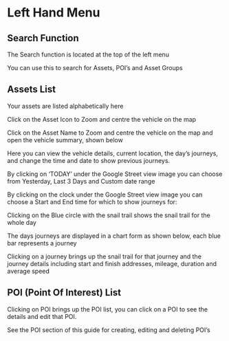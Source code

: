 # Left Hand Menu

## Search Function

The Search function is located at the top of the left menu



You can use this to search for Assets, POI’s and Asset Groups

## Assets List

Your assets are listed alphabetically here

Click on the Asset Icon 
 to Zoom and centre the vehicle on the map


Click on the Asset Name
to Zoom and centre the vehicle on the map and open the vehicle summary, shown below



Here you can view the vehicle details, current location, the day’s journeys, and change the time and date to show previous journeys.

By clicking on ‘TODAY’ under the Google Street view image you can choose from Yesterday, Last 3 Days and Custom date range



By clicking on the clock under the Google Street view image you can choose a Start and End time for which to show journeys for:



Clicking on the Blue circle with the snail trail shows the snail trail for the whole day

The days journeys are displayed in a chart form as shown below, each blue bar represents a journey



Clicking on a journey brings up the snail trail for that journey and the journey details including start and finish addresses, mileage, duration and average speed



## POI (Point Of Interest) List 

Clicking on POI brings up the POI list, you can click on a POI to see the details and edit that POI.

See the POI section of this guide for creating, editing and deleting POI’s




<!--stackedit_data:
eyJoaXN0b3J5IjpbLTUxMDExNDA1NCwtMTE3NDMwOTA0NCw0Mj
k0NTA4NjRdfQ==
-->